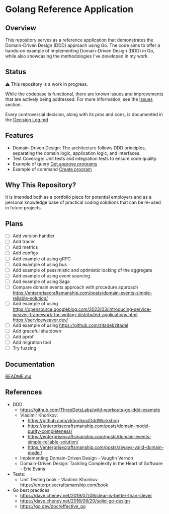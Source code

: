 # Golang Reference Application

## Overview
This repository serves as a reference application that demonstrates the Domain-Driven Design (DDD) approach using Go. 
The code aims to offer a hands-on example of implementing Domain-Driven Design (DDD) in Go, while also showcasing the methodologies I've developed in my work.

## Status
⚠️ This repository is a work in progress. 

While the codebase is functional, there are known issues and improvements that are actively being addressed. 
For more information, see the [Issues](https://github.com/SmotrovaLilit/golang-reference-application/issues) section.

Every controversial decision, along with its pros and cons, is documented in the  [Decision Log.md](docs/Decision%20Log.md)

## Features
- Domain-Driven Design: The architecture follows DDD principles, separating the domain logic, application logic, and interfaces.
- Test Coverage: Unit tests and integration tests to ensure code quality.
- Example of query [Get approve programs](internal%2Fapplication%2Fqueries%2Fapprovedprograms%2Fhandler.go)
- Example of command [Create program](internal%2Fapplication%2Fcommands%2Fcreateprogram%2Fhandler.go)

## Why This Repository?

It is intended both as a portfolio piece for potential employers and as a personal knowledge base of practical coding solutions that can be re-used in future projects.

## Plans
- [ ] Add version handler
- [ ] Add tracer
- [ ] Add metrics
- [ ] Add configs
- [ ] Add example of using gRPC
- [ ] Add example of using bus
- [ ] Add example of pessimistic and optimistic locking of the aggregate
- [ ] Add example of using event sourcing
- [ ] Add example of using Saga
- [ ] Compare domain events approach with procedure approach https://enterprisecraftsmanship.com/posts/domain-events-simple-reliable-solution/ 
- [ ] Add example of using https://opensource.googleblog.com/2023/03/introducing-service-weaver-framework-for-writing-distributed-applications.html https://serviceweaver.dev/
- [ ] Add example of using https://github.com/zitadel/zitadel
- [ ] Add graceful shutdown
- [ ] Add pprof
- [ ] Add migration tool
- [ ] Try fuzzing

## Documentation
[README.md](docs%2FREADME.md)

## References
- DDD:
  - https://github.com/ThreeDotsLabs/wild-workouts-go-ddd-example
  - Vladimir Khorikov:
    - https://github.com/vkhorikov/DddWorkshop
    - https://enterprisecraftsmanship.com/posts/domain-model-purity-completeness/
    - https://enterprisecraftsmanship.com/posts/domain-events-simple-reliable-solution/
    - https://enterprisecraftsmanship.com/posts/always-valid-domain-model/
  - Implementing Domain-Driven Design - Vaughn Vernon
  - Domain-Driven Design: Tackling Complexity in the Heart of Software - Eric Evans
- Tests:
  - Unit Testing book - Vladimir Khorikov https://enterprisecraftsmanship.com/book
- Go best practices
  - https://dave.cheney.net/2019/07/09/clear-is-better-than-clever
  - https://dave.cheney.net/2016/08/20/solid-go-design
  - https://go.dev/doc/effective_go